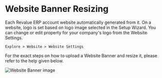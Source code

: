 # Website Banner Resizing

Each Revalue ERP account website automatically generated from it. On a website, logo is set based on logo image selected in the Setup Wizard. You can change or edit property for your company's logo from the Website Settings.

`Explore > Website > Website Settings`

For the exact steps on how to upload a Website Banner and resize it, please refer to the help given below.

<img class="screenshot" alt="Website Banner image" src="/docs/assets/img/articles/brand-logo.gif">
